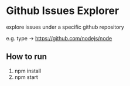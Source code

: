 # Github Issues Explorer

explore issues under a specific github repository 

e.g. type -> https://github.com/nodejs/node

## How to run

1) npm install
2) npm start